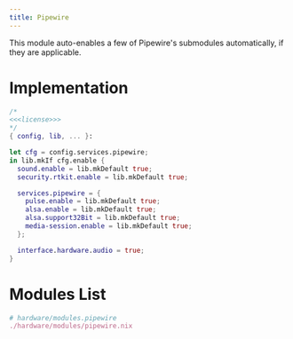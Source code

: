 ```yaml
---
title: Pipewire
---
```


This module auto-enables a few of Pipewire's submodules automatically, if they are applicable.

# Implementation
```nix hardware/modules/pipewire.nix
/*
<<<license>>>
*/
{ config, lib, ... }:

let cfg = config.services.pipewire;
in lib.mkIf cfg.enable {
  sound.enable = lib.mkDefault true;
  security.rtkit.enable = lib.mkDefault true;

  services.pipewire = {
    pulse.enable = lib.mkDefault true;
    alsa.enable = lib.mkDefault true;
    alsa.support32Bit = lib.mkDefault true;
    media-session.enable = lib.mkDefault true;
  };

  interface.hardware.audio = true;
}
```

# Modules List
```nix "hardware/modules" +=
# hardware/modules.pipewire
./hardware/modules/pipewire.nix
```
